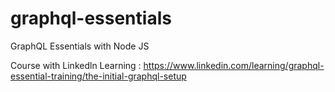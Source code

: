 # graphql-essentials
GraphQL Essentials with Node JS

Course with Linkedln Learning : 
https://www.linkedin.com/learning/graphql-essential-training/the-initial-graphql-setup
